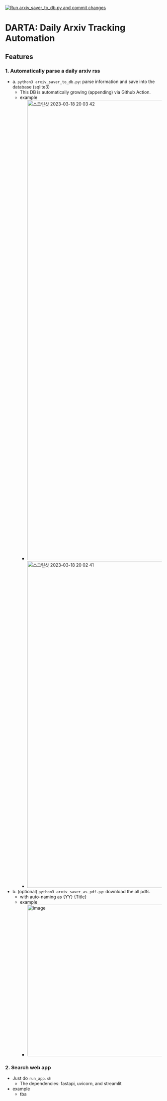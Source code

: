 [![Run arxiv_saver_to_db.py and commit changes](https://github.com/gisbi-kim/daily_arxiv_automation/actions/workflows/main.yml/badge.svg?branch=main)](https://github.com/gisbi-kim/daily_arxiv_automation/actions/workflows/main.yml)

# DARTA: Daily Arxiv Tracking Automation
## Features 
### 1. Automatically parse a daily arxiv rss 
  - a. `python3 arxiv_saver_to_db.py`: parse information and save into the database (sqlite3)
    - This DB is automatically growing (appending) via Github Action.
    - example 
        - <img width="1481" alt="스크린샷 2023-03-18 20 03 42" src="https://user-images.githubusercontent.com/14989535/226101492-404c0196-98ad-4070-891b-81122175623f.png">
        - <img width="1052" alt="스크린샷 2023-03-18 20 02 41" src="https://user-images.githubusercontent.com/14989535/226101513-b6c166c8-2db2-4f3c-9332-d2986b34d9e6.png">
  - b. (optional) `python3 arxiv_saver_as_pdf.py`: download the all pdfs
    - with auto-naming as {YY} {Title}
    - example
      - <img width="488" alt="image" src="https://user-images.githubusercontent.com/14989535/221883912-90e6c89b-1b51-498a-b51b-969736575140.png">

### 2. Search web app
- Just do `run_app.sh` 
  - The dependencies: fastapi, uvicorn, and streamlit
- example 
  - tba

